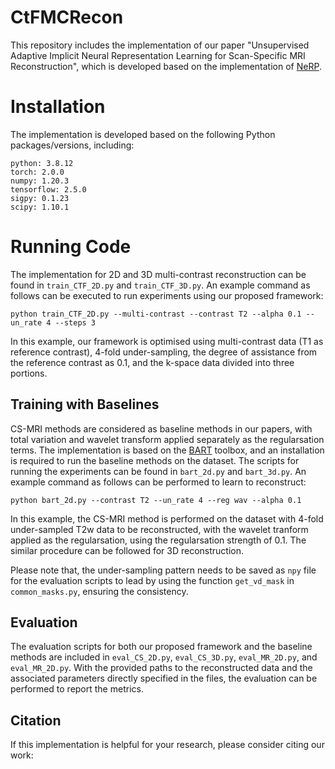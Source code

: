 # CtFMCRecon
This repository includes the implementation of our paper "Unsupervised Adaptive Implicit Neural Representation Learning for Scan-Specific MRI Reconstruction", which is developed based on the implementation of [NeRP](https://github.com/liyues/NeRP).

# Installation
The implementation is developed based on the following Python packages/versions, including:
```
python: 3.8.12
torch: 2.0.0
numpy: 1.20.3
tensorflow: 2.5.0
sigpy: 0.1.23
scipy: 1.10.1
```

# Running Code
The implementation for 2D and 3D multi-contrast reconstruction can be found in `train_CTF_2D.py` and `train_CTF_3D.py`. An example command as follows can be executed to run experiments using our proposed framework:
```
python train_CTF_2D.py --multi-contrast --contrast T2 --alpha 0.1 --un_rate 4 --steps 3
```
In this example, our framework is optimised using multi-contrast data (T1 as reference contrast), 4-fold under-sampling, the degree of assistance from the reference contrast as 0.1, and the k-space data divided into three portions.

## Training with Baselines
CS-MRI methods are considered as baseline methods in our papers, with total variation and wavelet transform applied separately as the regularsation terms. The implementation is based on the [BART](https://mrirecon.github.io/bart/) toolbox, and an installation is required to run the baseline methods on the dataset. The scripts for running the experiments can be found in `bart_2d.py` and `bart_3d.py`.  An example command as follows can be performed to learn to reconstruct:
```
python bart_2d.py --contrast T2 --un_rate 4 --reg wav --alpha 0.1
```
In this example, the CS-MRI method is performed on the dataset with 4-fold under-sampled T2w data to be reconstructed, with the wavelet tranform applied as the regularsation, using the regularsation strength of 0.1. The similar procedure can be followed for 3D reconstruction.

Please note that, the under-sampling pattern needs to be saved as `npy` file for the evaluation scripts to lead by using the function `get_vd_mask` in `common_masks.py`, ensuring the consistency.

## Evaluation
The evaluation scripts for both our proposed framework and the baseline methods are included in `eval_CS_2D.py`, `eval_CS_3D.py`, `eval_MR_2D.py`, and `eval_MR_2D.py`. With the provided paths to the reconstructed data and the associated parameters directly specified in the files, the evaluation can be performed to report the metrics. 


## Citation
If this implementation is helpful for your research, please consider citing our work:
